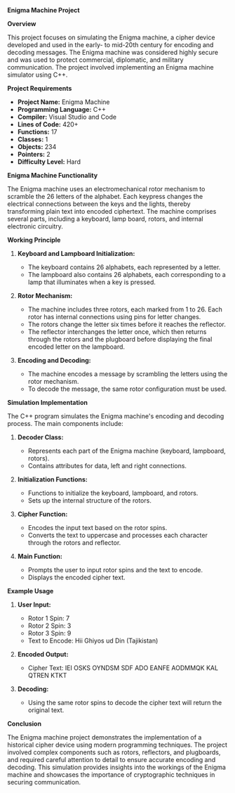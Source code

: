 **Enigma Machine Project**

**Overview**

This project focuses on simulating the Enigma machine, a cipher device developed and used in the early- to mid-20th century for encoding and decoding messages. The Enigma machine was considered highly secure and was used to protect commercial, diplomatic, and military communication. The project involved implementing an Enigma machine simulator using C++.

**Project Requirements**

- **Project Name:** Enigma Machine
- **Programming Language:** C++
- **Compiler:** Visual Studio and Code
- **Lines of Code:** 420+
- **Functions:** 17
- **Classes:** 1
- **Objects:** 234
- **Pointers:** 2
- **Difficulty Level:** Hard

**Enigma Machine Functionality**

The Enigma machine uses an electromechanical rotor mechanism to scramble the 26 letters of the alphabet. Each keypress changes the electrical connections between the keys and the lights, thereby transforming plain text into encoded ciphertext. The machine comprises several parts, including a keyboard, lamp board, rotors, and internal electronic circuitry.

**Working Principle**

1. **Keyboard and Lampboard Initialization:**
   - The keyboard contains 26 alphabets, each represented by a letter.
   - The lampboard also contains 26 alphabets, each corresponding to a lamp that illuminates when a key is pressed.

2. **Rotor Mechanism:**
   - The machine includes three rotors, each marked from 1 to 26. Each rotor has internal connections using pins for letter changes.
   - The rotors change the letter six times before it reaches the reflector.
   - The reflector interchanges the letter once, which then returns through the rotors and the plugboard before displaying the final encoded letter on the lampboard.

3. **Encoding and Decoding:**
   - The machine encodes a message by scrambling the letters using the rotor mechanism.
   - To decode the message, the same rotor configuration must be used.

**Simulation Implementation**

The C++ program simulates the Enigma machine's encoding and decoding process. The main components include:

1. **Decoder Class:**
   - Represents each part of the Enigma machine (keyboard, lampboard, rotors).
   - Contains attributes for data, left and right connections.

2. **Initialization Functions:**
   - Functions to initialize the keyboard, lampboard, and rotors.
   - Sets up the internal structure of the rotors.

3. **Cipher Function:**
   - Encodes the input text based on the rotor spins.
   - Converts the text to uppercase and processes each character through the rotors and reflector.

4. **Main Function:**
   - Prompts the user to input rotor spins and the text to encode.
   - Displays the encoded cipher text.

**Example Usage**

1. **User Input:**
   - Rotor 1 Spin: 7
   - Rotor 2 Spin: 3
   - Rotor 3 Spin: 9
   - Text to Encode: Hii Ghiyos ud Din (Tajikistan)

2. **Encoded Output:**
   - Cipher Text: IEI OSKS OYNDSM SDF ADO EANFE AODMMQK KAL QTREN KTKT

3. **Decoding:**
   - Using the same rotor spins to decode the cipher text will return the original text.

**Conclusion**

The Enigma machine project demonstrates the implementation of a historical cipher device using modern programming techniques. The project involved complex components such as rotors, reflectors, and plugboards, and required careful attention to detail to ensure accurate encoding and decoding. This simulation provides insights into the workings of the Enigma machine and showcases the importance of cryptographic techniques in securing communication.
